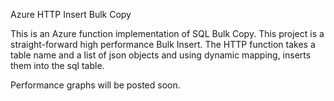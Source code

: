 Azure HTTP Insert Bulk Copy

This is an Azure function implementation of SQL Bulk Copy.
This project is a straight-forward high performance Bulk Insert.
The HTTP function takes a table name and a list of json objects and using dynamic mapping, inserts them into the sql table.

Performance graphs will be posted soon.
